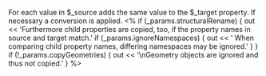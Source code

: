 For each value in $_source adds the same value to the $_target property. If necessary a conversion is applied.
<% if (_params.structuralRename) {
  out << 'Furthermore child properties are copied, too, if the property names in source and target match.'
  if (_params.ignoreNamespaces) {
  	out << ' When comparing child property names, differing namespaces may be ignored.'
  }
}
if (!_params.copyGeometries) {
  out << '\nGeometry objects are ignored and thus not copied.'
} %>